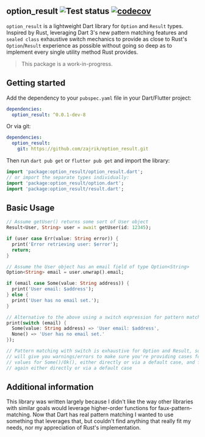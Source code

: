 <!--
This README describes the package. If you publish this package to pub.dev,
this README's contents appear on the landing page for your package.

For information about how to write a good package README, see the guide for
[writing package pages](https://dart.dev/guides/libraries/writing-package-pages).

For general information about developing packages, see the Dart guide for
[creating packages](https://dart.dev/guides/libraries/create-library-packages)
and the Flutter guide for
[developing packages and plugins](https://flutter.dev/developing-packages).
-->

## option_result ![Test status](https://github.com/zajrik/option_result/actions/workflows/test.yaml/badge.svg) [![codecov](https://codecov.io/gh/zajrik/option_result/branch/main/graph/badge.svg?token=OMC42NL71B)](https://codecov.io/gh/zajrik/option_result)
`option_result` is a lightweight Dart library for `Option` and `Result` types. Inspired
by Rust, leveraging Dart 3's new pattern matching features and `sealed class` exhaustive
switch mechanics to provide as close to Rust's `Option`/`Result` experience as possible
without going so deep as to implement every single utility method Rust provides.

> This package is a work-in-progress.

## Getting started

Add the dependency to your `pubspec.yaml` file in your Dart/Flutter project:

```yaml
dependencies:
  option_result: ^0.0.1-dev-8
```

Or via git:

```yaml
dependencies:
  option_result:
    git: https://github.com/zajrik/option_result.git
```

Then run `dart pub get` or `flutter pub get` and import the library:

```dart
import 'package:option_result/option_result.dart';
// or import the separate types individually:
import 'package:option_result/option.dart';
import 'package:option_result/result.dart';
```

## Basic Usage

```dart
// Assume getUser() returns some sort of User object
Result<User, String> user = await getUser(id: 12345);

if (user case Err(value: String error)) {
  print('Error retrieving user: $error');
  return;
}

// Assume the User object has an email field of type Option<String>
Option<String> email = user.unwrap().email;

if (email case Some(value: String address)) {
  print('User email: $address');
} else {
  print('User has no email set.');
}

// Alternative to the above using a switch expression for pattern matching
print(switch (email) {
  Some(value: String address) => 'User email: $address',
  None() => 'User has no email set.'
});

// Pattern matching with switch is exhaustive for Option and Result, so the compiler
// will give you warnings/errors to make sure you're providing cases for all potential
// values for Some()/Ok(), either directly or via a default case, and for None()/Err(),
// again either directly or via a default case
```

## Additional information

This library was written largely because I didn't like the way other libraries with
similar goals would leverage higher-order functions for faux-pattern-matching. Now
that Dart has real pattern matching I wanted to use something that leverages that,
but couldn't find anything that really fit my needs, nor my appreciation of Rust's
implementation.
